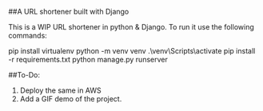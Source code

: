 ##A URL shortener built with Django

This is a WIP URL shortener in python & Django. To run it use the following commands:

pip install virtualenv
python -m venv venv
.\venv\Scripts\activate
pip install -r requirements.txt
python manage.py runserver

##To-Do:

1. Deploy the same in AWS
2. Add a GIF demo of the project.
